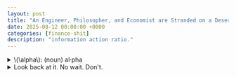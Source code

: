 ```yaml
---
layout: post
title: "An Engineer, Philosopher, and Economist are Stranded on a Deserted Island and Only Have Canned Food."
date: 2025-08-12 00:00:00 +0000
categories: [finance-shit]
description: "information action ratio."
---
```


<div class="flashcard">
  <details>
    <summary>\(\alpha\): (noun) al·​pha</summary>
    <div class="back">
      <details class="dropdown-block">
        <summary>Ex ante vs. ex post</summary>
        <div class="content">
          <ul>
            <li>Looking forward (<b>ex ante</b>): alpha is a <b>forecast of residual return</b>.</li>
            <li>Looking backward (<b>ex post</b>): alpha is the <b>average of realized residual returns</b>.</li>
            <li>Realized alphas are for keeping score; the manager's job is to generate <b>good forecasts</b>.</li>
          </ul>
        </div>
      </details>
      
      <details class="dropdown-block">
        <summary>Regression definition (realized/historical α and β)</summary>
        <div class="content">
          <p>If \(r_p(t)\) are portfolio <b>excess</b> returns for \(t=1,\dots,T\) and \(r_B(t)\) are benchmark <b>excess</b> returns over the same periods, the regression is</p>
          <p>\[
          r_p(t) \;=\; \alpha_p \;+\; \beta_p \cdot r_B(t) \;+\; \varepsilon_p(t)
          \]</p>
          <p>The estimates of \(\beta_p\) and \(\alpha_p\) from this regression are the <b>realized (historical)</b> beta and alpha.</p>
        </div>
      </details>
      
      <details class="dropdown-block">
        <summary>Residual (idiosyncratic) returns</summary>
        <div class="content">
          <p>Define the portfolio's residual return as</p>
          <p>\[
          \theta_p(t) \;=\; \alpha_p \;+\; \varepsilon_p(t)
          \]</p>
          <p>Where \(\alpha_p\) is the <b>average residual return</b> and \(\varepsilon_p(t)\) is the <b>mean-zero</b> random residual component.</p>
        </div>
      </details>
      
      <details class="dropdown-block">
        <summary>Forecast alpha (single asset)</summary>
        <div class="content">
          <p>Let \(\theta_n\) be the residual return on stock \(n\). The <b>forecast alpha</b> is</p>
          <p>\[
          \alpha_n \;=\; E[\theta_n]
          \]</p>
        </div>
      </details>
      
      <details class="dropdown-block">
        <summary>Portfolio property of alpha</summary>
        <div class="content">
          <p>Because both residual returns and expectations aggregate linearly, alpha has the <b>portfolio property</b>. For a two-stock portfolio with holdings \(h_p(1)\) and \(h_p(2)\) and stock alphas \(\alpha_1,\alpha_2\),</p>
          <p>\[
          \alpha_p \;=\; h_p(1)\cdot \alpha_1 \;+\; h_p(2)\cdot \alpha_2
          \]</p>
          <p>This matches the interpretation that \(\alpha_p\) is the <b>forecast of expected residual return</b> on the portfolio.</p>
        </div>
      </details>
      
      <details class="dropdown-block">
        <summary>Benchmark and cash</summary>
        <div class="content">
          <ul>
            <li>By definition, the benchmark has residual return \(\theta_B = 0\) <b>with certainty</b>, hence its alpha is \(\alpha_B = 0\). The alphas are therefore <b>benchmark-neutral</b>.</li>
            <li>The risk-free (cash) portfolio also has <b>zero residual return</b>, so the alpha for cash \(\alpha_r = 0\).</li>
            <li>Any portfolio that is a mixture of benchmark and cash has <b>zero alpha</b>.</li>
          </ul>
        </div>
      </details>
    </div>
  </details>
</div>
<div class="flashcard">
  <details>
    <summary>Look back at it. No wait. Don't.</summary>
    <div class="back">
      <details class="dropdown-block">
        <summary>The Ex Post Information Ratio: A Measure of Achievement</summary>
        <div class="content">
          <p><strong>Definition.</strong><br>
          An <b>information ratio</b> \(IR\) is the ratio of <i>(annualized) residual return</i> to <i>(annualized) residual risk</i>. Ex post, it uses <b>realized</b> residual return and <b>realized</b> residual risk (active risk).</p>
          
          <p><strong>Properties.</strong></p>
          <ul>
            <li>A realized \(IR\) can be negative.</li>
            <li>The benchmark's \(IR\) is <b>exactly zero</b> (its residual return is \(0\)).</li>
            <li>Link to regression: If the alpha regression is run over \(Y\) years, the realized information ratio is approximately</li>
          </ul>
          <div class="define">
            <p>\[
            IR_{\text{ex post}} \approx \frac{t(\hat{\alpha})}{\sqrt{Y}} .
            \]</p>
            <div class="tooltip">
              <div style="max-width: 500px">
                <h4>A statsy tip: What is \(t(\hat{\alpha}_p)\)?</h4>
                <p>In the regression from the screenshot</p>
                <p>\[
                r_p(t) \;=\; \alpha_p \;+\; \beta_p\, r_B(t) \;+\; \varepsilon_p(t)
                \]</p>
                <p>estimated on \(t=1,\dots,T\) observations, \(t(\hat{\alpha}_p)\) means the <b>t-statistic of the estimated intercept</b> \(\hat{\alpha}_p\):</p>
                <p>\[
                t(\hat{\alpha}_p) \;=\; \frac{\hat{\alpha}_p}{\widehat{\operatorname{se}}(\hat{\alpha}_p)} .
                \]</p>
                
                <p>Here</p>
                <ul>
                  <li>\(r_p(t)\): portfolio <b>excess</b> return at time \(t\).</li>
                  <li>\(r_B(t)\): benchmark <b>excess</b> return at time \(t\).</li>
                  <li>\(\varepsilon_p(t)\): regression residual at time \(t\).</li>
                  <li>\(T\): number of time periods used in the regression.</li>
                  <li>\(Y\): number of <b>years</b> covered by those data (e.g., monthly data over \(Y\) years gives \(T=12Y\)).</li>
                  <li>\(\widehat{\operatorname{se}}(\hat{\alpha}_p)\): estimated <b>standard error</b> of \(\hat{\alpha}_p\).</li>
                </ul>
                
                <p>A concrete formula for the standard error in this simple regression is</p>
                <p>\[
                \widehat{\operatorname{se}}(\hat{\alpha}_p)
                \;=\;
                \hat{\sigma}_\varepsilon \, \sqrt{\left[(X^\top X)^{-1}\right]_{11}}
                \]</p>
                
                <p>with</p>
                <p>\[
                \hat{\sigma}_\varepsilon^{\,2} \;=\; \frac{1}{T-2}\sum_{t=1}^{T}\hat{\varepsilon}_p(t)^{2},
                \qquad
                \hat{\varepsilon}_p(t) \;=\; r_p(t)-\hat{\alpha}_p-\hat{\beta}_p\,r_B(t),
                \]</p>
                
                <p>and \(X\) the \(T\times 2\) design matrix whose first column is all ones and second column is \(r_B(t)\). Equivalently, writing \(\bar{r}_B=\frac{1}{T}\sum r_B(t)\) and \(S_{BB}=\sum (r_B(t)-\bar{r}_B)^2\),</p>
                <p>\[
                \left[(X^\top X)^{-1}\right]_{11}
                \;=\;
                \frac{1}{T} \;+\; \frac{\bar{r}_B^{\,2}}{S_{BB}} .
                \]</p>
              </div>
            </div>
          </div>
          
          <p><b>Theory intuition.</b> Ex post \(IR\) is a <b>signal-to-noise</b> measure for realized residual performance: how much alpha per unit of residual volatility your realized track record shows.</p>
          
          <p><b>Treynor and Black (1973) call this the <b>appraisal ratio</b>.</b></p>
        </div>
      </details>
      
      <details class="dropdown-block">
        <summary>The Ex Ante Information Ratio: A Measure of Opportunity</summary>
        <div class="content">
          <p><strong>Definition (planning view).</strong><br>
          Ex ante, the information ratio is the <b>expected</b> level of annual residual return per unit of annual residual risk. More precisely: it is the <b>highest</b> achievable ratio of expected annual residual return to residual risk that the manager can obtain using their information.</p>
          
          <p><b>Theory intuition.</b><br>
          Ex ante \(IR\) summarizes the <b>quality of forecasts</b> (alphas) and the <b>efficiency of portfolio construction</b> that turns those forecasts into return per unit of active risk. It is a <b>capability frontier</b>: better information or better use of it raises the frontier.</p>
        </div>
      </details>
      
      <details class="dropdown-block">
        <summary>Empirical yardsticks</summary>
        <div class="content">
          <p>The cross-section of realized manager \(IR\)s is roughly <b>symmetric around 0</b>, consistent with active management being a <b>zero-sum game after fees</b>. Heuristics used throughout:</p>
          <ul>
            <li>Top-quartile manager: \(IR \approx 0.5\) ("good").</li>
            <li>\(IR=0.75\): "very good."</li>
            <li>\(IR=1.0\): "exceptional."</li>
          </ul>
        </div>
      </details>
      
      <details class="dropdown-block">
        <summary>Formal definition at the portfolio level</summary>
        <div class="content">
          <p>Given any portfolio \(P\) with portfolio alpha \(\alpha_p\) and portfolio residual (active) risk \(\omega_p\),</p>
          <p>\[
          IR_p \;=\; \frac{\alpha_p}{\omega_p}
          \]</p>
          
          <p>The manager's own "information ratio" is the <b>maximum</b> attainable across feasible portfolios (built from their alphas):</p>
          <p>\[
          IR \;=\; \Max\{\, IR_p \mid P \,\}
          \]</p>
          
          <p><b>Theory notes.</b></p>
          <ul>
            <li>The notation \(IR\) <b>depends on the alpha vector</b>; one common use is to <b>scale</b> the alpha forecasts so that the manager's maximization delivers a sensible target \(IR\).</li>
            <li>The definition implies <b>risk-level invariance</b>: if a manager can achieve an expected residual return of \(2\%\) with \(4\%\) residual risk, they can (by scaling the active position) achieve \(3\%\) with \(6\%\) residual risk—same \(IR\). (see <i>'Decomposition, active risk, and scale invariance'</i> below)</li>
          </ul>
        </div>
      </details>
      
      <details class="dropdown-block">
        <summary>Decomposition, active risk, and scale invariance</summary>
        <div class="content">
          <p>Let \(h_p\) be portfolio holdings, \(h_B\) benchmark holdings, and \(h_p^{a}\) <b>active</b> holdings.</p>
          
          <p><strong>Holdings decomposition.</strong></p>
          <p>\[
          h_p \;=\; h_B \;+\; h_p^{a}, \quad \text{with} \quad \alpha_B = 0 .
          \]</p>
          
          <p>If \(\alpha\) is the vector of stock alphas, then</p>
          <p>\[
          \alpha_p \;=\; \alpha^{\mathsf T} h_p \;=\; \alpha^{\mathsf T} h_p^{a}.
          \]</p>
          
          <p><strong>Active risk.</strong><br>
          Let <b>\(\psi_p\)</b>: the portfolio's <b>active (residual) variance</b> under holdings \(h_p^{a}\) and residual-return covariance matrix \(V\in\mathbb{R}^{N\times N}\):</p>
          <p>\[
          \psi_p \;=\; (h_p^{a})^{\mathsf T} V\, h_p^{a}
          \quad\text{and}\quad
          \omega_p \;=\; \sqrt{\psi_p}\ \ \text{(active risk, i.e., st. dev.)}.
          \]</p>
          
          <p><strong>Scaling (aggressiveness).</strong><br>
          Let active holdings be scaled by <b>\(\phi\)</b>: a <b>scalar aggressiveness multiplier</b> (unitless) that scales the <b>active holdings</b>.</p>
          
          <p>If \(h_p^{a}\in\mathbb{R}^N\) are the active weights, then</p>
          <p>\[
          h_p^{a}\ \to\ \phi\,h_p^{a},\quad \phi>0 .
          \]</p>
          
          <p>Under this scaling,</p>
          <p>\[
          \alpha_p \to \phi\,\alpha_p,\qquad \omega_p \to \phi\,\omega_p,\qquad IR_p=\alpha_p/\omega_p\ \text{unchanged}.
          \]</p>
          
          <p><b>Theory intuition.</b><br>
          Because both numerator and denominator scale <b>linearly</b> in exposure, \(IR\) is <b>independent of aggressiveness</b> under ideal (unconstrained) conditions. In practice, <b>constraints</b> (e.g., short-sale limits, turnover/financing frictions) break pure scaling and can <b>reduce</b> realized \(IR\) as risk is pushed higher.</p>
        </div>
      </details>
      
      <details class="dropdown-block">
        <summary>Time-horizon scaling</summary>
        <div class="content">
          <p>To avoid confusion, standardize to a <b>1-year</b> horizon. Over horizon \(T\) (in years):</p>
          <ul>
            <li>Expected residual return scales \(\propto T\).</li>
            <li>Residual <b>variance</b> scales \(\propto T\), so <b>residual risk</b> (st. dev.) scales \(\propto \sqrt{T}\).</li>
            <li>Therefore the information ratio scales as</li>
          </ul>
          <div class="define">
            <p>\[
            IR(T) \;=\; \sqrt{T}\; IR(1\ \text{year}).
            \]</p>
            <div class="tooltip">
              <div style="max-width: 500px">
                <h4>In math:</h4>
                <p><strong>Notation across horizons</strong></p>
                <p>Let \(\alpha_p(T)\) and \(\omega_p(T)\) denote the <b>expected residual return</b> and <b>residual risk (st.dev.)</b> over a horizon \(T\) years. Then</p>
                <p>\[
                IR_p(T)=\frac{\alpha_p(T)}{\omega_p(T)}.
                \]</p>
                
                <p>Define the 1-year quantities \(\alpha_p(1)\) and \(\omega_p(1)\).</p>
                
                <p><strong>Step 1 — Expected residual return scales linearly in time</strong></p>
                <p>Additivity of expectations over \(T\) years gives</p>
                <p>\[
                \alpha_p(T)=T\,\alpha_p(1).
                \]</p>
                <p>(In words: run the same edge for twice as long, you expect twice the residual return.)</p>
                
                <p><strong>Step 2 — Residual <b>variance</b> scales linearly ⇒ residual <b>risk</b> scales as \(\sqrt{T}\)</strong></p>
                <p>With negligible serial correlation, variances add:</p>
                <p>\[
                \operatorname{Var}_T = T\,\operatorname{Var}_{1\text{y}}
                \quad\Longrightarrow\quad
                \omega_p(T)=\sqrt{T}\,\omega_p(1).
                \]</p>
                
                <p><strong>Step 3 — Put together to get the IR scaling</strong></p>
                <p>\[
                IR_p(T)
                =\frac{\alpha_p(T)}{\omega_p(T)}
                =\frac{T\,\alpha_p(1)}{\sqrt{T}\,\omega_p(1)}
                =\sqrt{T}\,\frac{\alpha_p(1)}{\omega_p(1)}
                =\boxed{\,\sqrt{T}\,IR_p(1\text{ year})\,}.
                \]</p>
              </div>
            </div>
          </div>
          
          <p>Corollaries: a quarterly \(IR\) is half the annual \(IR\); a monthly \(IR\) is \(1/\sqrt{12}\) of the annual \(IR\).</p>
        </div>
      </details>
      
      <details class="dropdown-block">
        <summary>Tilder</summary>
        <div class="content">
          <ul>
            <li><b>Ex post \(IR\)</b> measures <b>achievement</b> (realized alpha per unit of realized residual risk) and connects tightly to the <b>t-stat</b> of \(\alpha\).</li>
            <li><b>Ex ante \(IR\)</b> measures <b>opportunity</b> (what your information and construction can deliver) and is the <b>maximized</b> \(\alpha/\omega\) over feasible portfolios.</li>
            <li>\(IR\) is <b>scale-invariant</b> with respect to position size but <b>horizon-dependent</b> (\(\sqrt{T}\) rule).
              <ul>
                <li>Hold the same active trade longer: expected alpha grows \(\propto T\); uncertainty (risk) grows only \(\propto \sqrt{T}\). Their ratio therefore grows like \(\sqrt{T}\).</li>
              </ul>
            </li>
            <li>Benchmarks and cash have <b>zero \(IR\)</b>; the cross-section of manager \(IR\)s centers near <b>zero</b>, consistent with active management being zero-sum after costs.</li>
          </ul>
        </div>
      </details>
    </div>
  </details>
</div>
